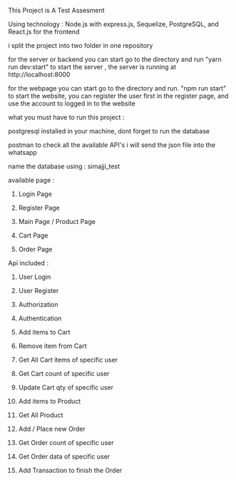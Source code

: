 This Project is A Test Assesment

Using technology : Node.js with express.js, Sequelize, PostgreSQL, and React.js for the frontend

i split the project into two folder in one repository

for the server or backend you can start go to the directory and run "yarn run dev:start" to start the server , the server is running at http://localhost:8000

for the webpage you can start go to the directory and run. "npm run start" to start the website, you can register the user first in the register page, and use the account to logged in to the website

what you must have to run this project :

postgresql installed in your machine, dont forget to run the database

postman to check all the available API's i will send the json file into the whatsapp

name the database using : simajji_test



available page : 


1. Login Page

2. Register Page

3. Main Page / Product Page

4. Cart Page

5. Order Page



Api included : 

1. User Login

2. User Register

3. Authorization

4. Authentication

5. Add items to Cart

6. Remove item from Cart

7. Get All Cart items of specific user

8. Get Cart count of specific user

9. Update Cart qty of specific user

10. Add items to Product

11. Get All Product

12. Add / Place new Order

13. Get Order count of specific user

14. Get Order data of specific user

15. Add Transaction to finish the Order
